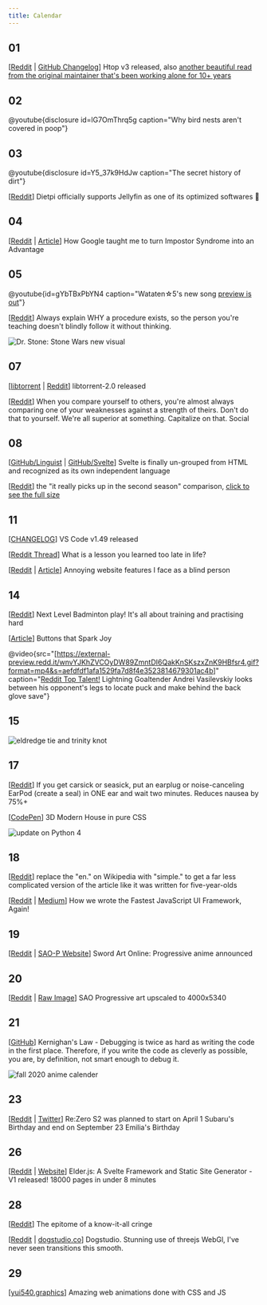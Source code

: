 ```yaml
---
title: Calendar
---
```


## 01

[[Reddit](https://www.reddit.com/r/programming/comments/ikn3pq/htop_version_300_released/) | [GitHub Changelog](https://github.com/htop-dev/htop/blob/master/ChangeLog)] Htop v3 released, also [another beautiful read from the original maintainer that's been working alone for 10+ years](https://github.com/hishamhm/htop/issues/992#issuecomment-683286672)

## 02

@youtube{disclosure id=lG7OmThrq5g caption="Why bird nests aren't covered in poop"}

## 03

@youtube{disclosure id=Y5_37k9HdJw caption="The secret history of dirt"}

[[Reddit](https://www.reddit.com/r/jellyfin/comments/ilb2l0/dietpi_officially_supports_jellyfin_as_one_of_its/)] Dietpi officially supports Jellyfin as one of its optimized softwares 🎉

## 04

[[Reddit](https://www.reddit.com/r/programming/comments/imhi2j/how_google_taught_me_to_turn_impostor_syndrome/) | [Article](https://www.zainrizvi.io/blog/the-impostors-advantage/)] How Google taught me to turn Impostor Syndrome into an Advantage

## 05

@youtube{id=gYbTBxPbYN4 caption="Wataten☆5\'s new song [preview is out](https://www.reddit.com/r/Watashi_ni_Tenshi/comments/imnuev/wataten5s_new_song_preview_is_out/)"}

[[Reddit](https://www.reddit.com/r/LifeProTips/comments/inom0h/lpt_always_explain_why_a_procedure_exists_so_the/)] Always explain WHY a procedure exists, so the person you're teaching doesn't blindly follow it without thinking.

![Dr. Stone: Stone Wars new visual](https://img1.ak.crunchyroll.com/i/spire2/4f3c449f6e416dfead343309d39a0d9c1599176100_main.png "[[Reddit](https://www.reddit.com/r/anime/comments/imkxwd/dr_stone_stone_wars_new_visual/) | [Preview](https://img1.ak.crunchyroll.com/i/spire2/4f3c449f6e416dfead343309d39a0d9c1599176100_main.png)] Dr. Stone: Stone Wars new visual")

## 07

[[libtorrent](https://blog.libtorrent.org/2020/09/bittorrent-v2/) | [Reddit](https://www.reddit.com/r/trackers/comments/ioqif2/bittorrent_v2_now_supported_by_libtorrent20/)] libtorrent-2.0 released

[[Reddit](https://www.reddit.com/r/LifeProTips/comments/inrjkc/lpt_when_you_compare_yourself_to_others_youre/)] When you compare yourself to others, you're almost always comparing one of your weaknesses against a strength of theirs. Don't do that to yourself. We're all superior at something. Capitalize on that.
Social

## 08

[[GitHub/Linguist](https://github.com/github/linguist/pull/4979) | [GitHub/Svelte](https://github.com/sveltejs/svelte/issues/5310)] Svelte is finally un-grouped from HTML and recognized as its own independent language

[[Reddit](https://www.reddit.com/r/anime/comments/ios5dv/it_really_picks_up_in_the_second_season_or_does/)] the "it really picks up in the second season" comparison, [click to see the full size](https://i.redd.it/uec3zx0fwwl51.png)

## 11

[[CHANGELOG](https://code.visualstudio.com/updates/v1_49)] VS Code v1.49 released

[[Reddit Thread](https://www.reddit.com/r/AskReddit/comments/iq8f7r/what_is_a_lesson_you_learned_too_late_in_life/)] What is a lesson you learned too late in life?

[[Reddit](https://www.reddit.com/r/coding/comments/iq9lor/annoying_website_features_i_face_as_a_blind_person/) | [Article](https://bighack.org/5-most-annoying-website-features-i-face-as-a-blind-screen-reader-user-accessibility/)] Annoying website features I face as a blind person

## 14

[[Reddit](https://www.reddit.com/r/nextfuckinglevel/comments/isj6ay/its_all_about_training_and_practising_hard/)] Next Level Badminton play! It's all about training and practising hard

[[Article](https://frontend.horse/articles/buttons-that-spark-joy/)] Buttons that Spark Joy

@video{src="[https://external-preview.redd.it/wnvYJKhZVCOyDW89ZmntDI6QakKnSKszxZnK9HBfsr4.gif?format=mp4&s=aefdfdf1afa1529fa7d8f4e3523814679301ac4b]" caption="[Reddit Top Talent!](https://www.reddit.com/r/toptalent/comments/is4334/lightning_goaltender_andrei_vasilevskiy_looks/) Lightning Goaltender Andrei Vasilevskiy looks between his opponent's legs to locate puck and make behind the back glove save"}

## 15

![eldredge tie and trinity knot](https://i.redd.it/ui7iqerys9n51.jpg "[[Reddit](https://www.reddit.com/r/nextfuckinglevel/comments/it4mm8/wore_the_trinity_at_a_wedding_and_got_crazy/)] How to do an Eldredge Tie and Trinity Knot")

## 17

[[Reddit](https://www.reddit.com/r/LifeProTips/comments/iu8i8o/lpt_if_you_get_carsick_or_seasick_put_an_earplug/)] If you get carsick or seasick, put an earplug or noise-canceling EarPod (create a seal) in ONE ear and wait two minutes. Reduces nausea by 75%+

[[CodePen](https://codepen.io/ricardoolivaalonso/pen/yLOpNdZ)] 3D Modern House in pure CSS

![update on Python 4](https://i.redd.it/ayxwpuasjjn51.png "[[Reddit](https://www.reddit.com/r/Python/comments/itzn13/an_update_on_python_4/)] Python 4 FAQ")

## 18

[[Reddit](https://www.reddit.com/r/LifeProTips/comments/iut7y5/lpt_replace_the_en_on_wikipedia_with_simple_to/)] replace the "en." on Wikipedia with "simple." to get a far less complicated version of the article like it was written for five-year-olds

[[Reddit](https://www.reddit.com/r/javascript/comments/iv376z/how_we_wrote_the_fastest_javascript_ui_framework/) | [Medium](https://medium.com/@ryansolid/how-we-wrote-the-fastest-javascript-ui-framework-again-db097ddd99b6)] How we wrote the Fastest JavaScript UI Framework, Again!

## 19

[[Reddit](https://www.reddit.com/r/swordartonline/comments/ivuk06/sword_art_online_progressive_anime_announced/) | [SAO-P Website](https://sao-p.net/)] Sword Art Online: Progressive anime announced

## 20

[[Reddit](https://www.reddit.com/r/swordartonline/comments/iwaaf1/this_is_the_same_progressive_art_from_earlier_but/) | [Raw Image](https://i.ibb.co/5819Cvm/sao-progressive-2x.png)] SAO Progressive art upscaled to 4000x5340

## 21

[[GitHub](https://github.com/dwmkerr/hacker-laws#kernighans-law)] Kernighan's Law - Debugging is twice as hard as writing the code in the first place. Therefore, if you write the code as cleverly as possible, you are, by definition, not smart enough to debug it.

![fall 2020 anime calender](https://i.redd.it/5n0tkv8jgeo51.png "[[Reddit](https://www.reddit.com/r/anime/comments/iwqe2o/fall_2020_anime_calendar/) | [Preview](https://i.redd.it/5n0tkv8jgeo51.png)] Fall 2020 Anime Calender")

## 23

[[Reddit](https://www.reddit.com/r/anime/comments/ixv83r/rezero_s2_was_planned_to_start_on_april_1_subarus/) | [Twitter](https://twitter.com/nezumiironyanko/status/1308274355642626048?s=20)] Re:Zero S2 was planned to start on April 1 Subaru's Birthday and end on September 23 Emilia's Birthday

## 26

[[Reddit](https://www.reddit.com/r/javascript/comments/j02xf3/elderjs_a_svelte_framework_and_static_site/) | [Website](https://elderguide.com/tech/elderjs/)] Elder.js: A Svelte Framework and Static Site Generator - V1 released! 18000 pages in under 8 minutes

## 28

[[Reddit](https://www.reddit.com/r/Cringetopia/comments/j0y3rq/oh/)] The epitome of a know-it-all cringe

[[Reddit](https://www.reddit.com/r/web_design/comments/j1dorv/dogstudio_stunning_use_of_threejs_webgl_ive_never/) | [dogstudio.co](https://dogstudio.co/)] Dogstudio. Stunning use of threejs WebGl, I've never seen transitions this smooth.

## 29

[[yui540.graphics](https://www.yui540.graphics/)] Amazing web animations done with CSS and JS

